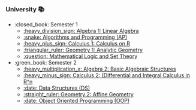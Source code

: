 ### University 📚

<ul>
    <li>:closed_book: Semester 1
        <ul>
            <li>
                <a href="https://github.com/Andra/Algebra-1">
                    :heavy_division_sign: Algebra 1: Linear Algebra
                </a>
            </li>
            <li>
                <a href="https://github.com/Taveeh/Algorithms-and-Programming">
                    :snake: Algorithms and Programming (AP)
                </a>
            </li>
            <li>
                <a href="https://github.com/Taveeh/Calculus-1">
                    :heavy_plus_sign: Calculus 1: Calculus on R
                </a>
            </li>
             <li>
                <a href="https://github.com/Andra/Geometry-1">
                    :triangular_ruler: Geometry 1: Analytic Geometry
                </a>
            </li>
             <li>
                <a href="https://github.com/Andra/Mathematical-Logic-and-Set-Theory">
                    :question: Mathematical Logic and Set Theory
                </a>
            </li>
        </ul>
  </li>
    <li>:green_book: Semester 2
        <ul>
            <li>
                <a href="https://github.com/Andra/Algebra-2">
                    :heavy_multiplication_x: Algebra 2: Basic Algebraic Structures
                </a>
            </li>
        </ul>
        <ul>
            <li>
                <a href="https://github.com/Andra/Calculus-2">
                    :heavy_minus_sign: Calculus 2: (Differential and Integral Calculus in R^n
                </a>
            </li>
        </ul>
        <ul>
            <li>
                <a href="https://github.com/Andra/Data-Structures">
                    :date: Data Structures (DS)
                </a>
            </li>
        </ul>
        <ul>
            <li>
                <a href="https://github.com/Andra/Geometry-2">
                    :straight_ruler: Geometry 2: Affine Geometry
                </a>
            </li>
        </ul>
         <ul>
            <li>
                <a href="https://github.com/Andra/Object-Oriented-Programming">
                    :date: Object Oriented Programming (OOP)
                </a>
            </li>
        </ul>
    </li>
</ul>

